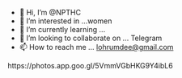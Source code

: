 - 👋 Hi, I’m @NPTHC
- 👀 I’m interested in ...women
- 🌱 I’m currently learning ...
- 💞️ I’m looking to collaborate on ... Telegram
- 📫 How to reach me ... lohrumdee@gmail.com

<!---
NPTHC/NPTHC is a ✨ special ✨ repository because its `README.md` (this file) appears on your GitHub profile.
You can click the Preview link to take a look at your changes.
--->https://photos.app.goo.gl/5VmmVGbHKG9Y4ibL6
